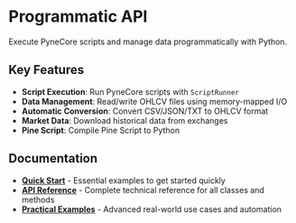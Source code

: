 <!--
---
weight: 10000
title: "Programmatic API"
description: "Execute PyneCore scripts and manage data programmatically with Python"
icon: "code"
date: "2025-08-19"
lastmod: "2025-09-01"
draft: false
toc: true
categories: ["Advanced", "API"]
tags: ["programmatic", "api", "python", "automation", "integration"]
---
-->

# Programmatic API

Execute PyneCore scripts and manage data programmatically with Python.


## Key Features

- **Script Execution**: Run PyneCore scripts with `ScriptRunner`
- **Data Management**: Read/write OHLCV files using memory-mapped I/O
- **Automatic Conversion**: Convert CSV/JSON/TXT to OHLCV format
- **Market Data**: Download historical data from exchanges
- **Pine Script**: Compile Pine Script to Python

## Documentation

- [**Quick Start**](./quick-start.md) - Essential examples to get started quickly
- [**API Reference**](./api-reference.md) - Complete technical reference for all classes and methods
- [**Practical Examples**](./practical-examples.md) - Advanced real-world use cases and automation